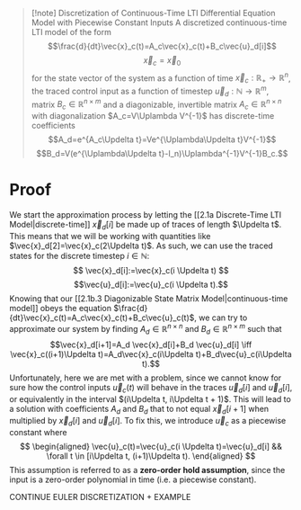 >[!note] Discretization of Continuous-Time LTI Differential Equation Model with Piecewise Constant Inputs
>A discretized continuous-time LTI model of the form
>$$\frac{d}{dt}\vec{x}_c(t)=A_c\vec{x}_c(t)+B_c\vec{u}_d[i]$$
>$$\vec{x}_c=\vec{x}_0$$
>for the state vector of the system as a function of time $\vec{x}_c: \mathbb{R}_+ \to \mathbb{R}^n$, the traced control input as a function of timestep $\vec{u}_d: \mathbb{N} \to \mathbb{R}^m$, matrix $B_c \in \mathbb{R}^{n \times m}$ and a diagonizable, invertible matrix $A_c \in \mathbb{R}^{n \times n}$ with diagonalization $A_c=V\Uplambda V^{-1}$ has discrete-time coefficients
>$$A_d=e^{A_c\Updelta t}=Ve^{\Uplambda\Updelta t}V^{-1}$$
>$$B_d=V(e^{\Uplambda\Updelta t}-I_n)\Uplambda^{-1}V^{-1}B_c.$$

# Proof
We start the approximation process by letting the [[2.1a Discrete-Time LTI Model|discrete-time]] $\vec{x}_d[i]$ be made up of traces of length $\Updelta t$. This means that we will be working with quantities like $\vec{x}_d[2]=\vec{x}_c(2\Updelta t)$. As such, we can use the traced states for the discrete timestep $i \in \mathbb{N}$:
$$
\vec{x}_d[i]:=\vec{x}_c(i \Updelta t)
$$
$$\vec{u}_d[i]:=\vec{u}_c(i \Updelta t).$$
Knowing that our [[2.1b.3 Diagonizable State Matrix Model|continuous-time model]] obeys the equation $\frac{d}{dt}\vec{x}_c(t)=A_c\vec{x}_c(t)+B_c\vec{u}_c(t)$, we can try to approximate our system by finding $A_d \in \mathbb{R}^{n \times n}$ and $B_d \in \mathbb{R}^{n \times m}$ such that
$$\vec{x}_d[i+1]=A_d \vec{x}_d[i]+B_d \vec{u}_d[i] \iff \vec{x}_c((i+1)\Updelta t)=A_d\vec{x}_c(i\Updelta t)+B_d\vec{u}_c(i\Updelta t).$$
Unfortunately, here we are met with a problem, since we cannot know for sure how the control inputs $\vec{u}_c(t)$ will behave in the traces $\vec{u}_d[i]$ and $\vec{u}_d[i]$, or equivalently in the interval $(i\Updelta t, i\Updelta t + 1)$. This will lead to a solution with coefficients $A_d$ and $B_d$ that to not equal $\vec{x}_d[i+1]$ when multiplied by $\vec{x}_d[i]$ and $\vec{u}_d[i]$. To fix this, we introduce $\vec{u}_c$ as a piecewise constant where
$$
\begin{aligned}
\vec{u}_c(t)=\vec{u}_c(i \Updelta t)=\vec{u}_d[i] && \forall t \in [i\Updelta t, (i+1)\Updelta t).
\end{aligned}
$$
This assumption is referred to as a **zero-order hold assumption**, since the input is a zero-order polynomial in time (i.e. a piecewise constant).

CONTINUE EULER DISCRETIZATION + EXAMPLE